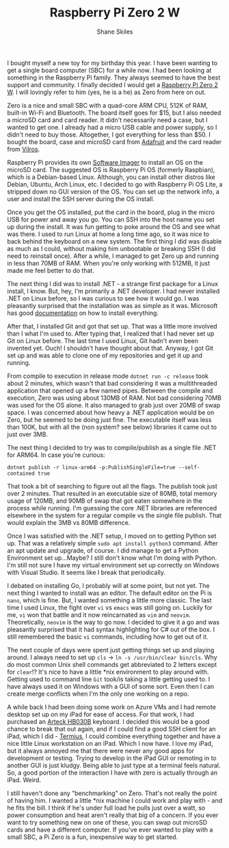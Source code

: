 ﻿---
layout: post
author: Shane Skiles
title: Raspberry Pi Zero 2 W
tags: [raspberry pi, zero 2 w, zero 2w]
---

I bought myself a new toy for my birthday this year. I have been wanting to get a
single board computer (SBC) for a while now. I had been looking at something in 
the Raspberry Pi family. They always seemed to have the best support and community.
I finally decided I would get a
<a href="https://www.raspberrypi.com/products/raspberry-pi-zero-2-w/">Raspberry Pi Zero 2 W</a>.
I will lovingly refer to him (yes, he is a he) as Zero from here on out.

Zero is a nice and small SBC with a quad-core ARM CPU, 512K of RAM, built-in Wi-Fi and Bluetooth.
The board itself goes for $15, but I also needed a microSD card and card reader. 
It didn't necessarily need a case, but I wanted to get one. I already had a micro USB
cable and power supply, so I didn't need to buy those. Altogether, I got everything for
less than $50. I bought the board, case and microSD card from 
<a href="https://www.adafruit.com/">Adafruit</a> and the card reader from
<a href="https://vilros.com/">Vilros</a>. 

Raspberry Pi provides its own 
<a href="https://www.raspberrypi.com/software/">Software Imager</a> to install an OS
on the microSD card. The suggested OS is Raspberry Pi OS (formerly Raspbian), 
which is a Debian-based Linux. Although, you can install other distros like 
Debian, Ubuntu, Arch Linux, etc. I decided to go with Raspberry Pi OS Lite, 
a stripped down no GUI version of the OS. You can set up the network info, 
a user and install the SSH server during the OS install.

Once you get the OS installed, put the card in the board, plug in the micro USB 
for power and away you go. You can SSH into the host name you set up during the install.
It was fun getting to poke around the OS and see what was there. 
I used to run Linux at home a long time ago, so it was nice to back behind 
the keyboard on a new system. The first thing I did was disable as much as I could, 
without making him unbootable or breaking SSH (I did need to reinstall once). 
After a while, I managed to get Zero up and running in less than 70MB of RAM.
When you're only working with 512MB, it just made me feel better to do that.

The next thing I did was to install .NET - a strange first package for a Linux install, I know.
But, hey, I'm primarily a .NET developer. I had never installed .NET on Linux before,
so I was curious to see how it would go. I was pleasantly surprised that the installation
was as simple as it was. Microsoft has good 
<a href="https://learn.microsoft.com/en-us/dotnet/core/install/linux">documentation</a> 
on how to install everything.

After that, I installed Git and got that set up. That was a little more involved than I
what I'm used to. After typing that, I realized that I had never set up Git on Linux before.
The last time I used Linux, Git hadn't even been invented yet. Ouch! I shouldn't have
thought about that. Anyway, I got Git set up and was able to clone one of my repositories
and get it up and running. 

From compile to execution in release mode `dotnet run -c release` took about 2 minutes, 
which wasn't that bad considering it was a multithreaded application that opened up 
a few named pipes. Between the compile and execution, Zero was using about 130MB of RAM. 
Not bad considering 70MB was used for the OS alone. It also managed to grab just
over 20MB of swap space. I was concerned about how heavy a .NET application would 
be on Zero, but he seemed to be doing just fine. The executable itself was less 
than 100K, but with all the (non system? see below) libraries it came out to 
just over 3MB.

The next thing I decided to try was to compile/publish as a single file .NET for ARM64.
In case you're curious:

`dotnet publish -r linux-arm64 -p:PublishSingleFile=true --self-contained true`

That took a bit of searching to figure out all the flags. The publish took just over 
2 minutes. That resulted in an executable size of 80MB, total memory usage of 120MB, 
and 90MB of swap that got eaten somewhere in the process while running. I'm guessing 
the core .NET libraries are referenced elsewhere in the system for a regular compile
vs the single file publish. That would explain the 3MB vs 80MB difference.

Once I was satisfied with the .NET setup, I moved on to getting Python set up. 
That was a relatively simple `sudo apt install python3` command. 
After an apt update and upgrade, of course. I did manage to get a Python Environment
set up...Maybe? I still don't know what I'm doing with Python. I'm still not sure I
have my virtual environment set up correctly on Windows with Visual Studio. It seems
like I break that periodically. 

I debated on installing Go, I probably will at some point, but not yet. 
The next thing I wanted to install was an editor. The default editor on the Pi is
`nano`, which is fine. But, I wanted something a little more classic. The last time I
used Linux, the fight over `vi` vs `emacs` was still going on. Luckily for me,
`vi` won that battle and it now reincarnated as `vim` and `neovim`. Theoretically,
`neovim` is the way to go now. I decided to give it a go and was pleasantly surprised
that it had syntax highlighting for C# out of the box. I still remembered the basic
`vi` commands, including how to get out of it.

The next couple of days were spent just getting things set up and playing around.
I always need to set up `cls` -> `ln -s /usr/bin/clear bin/cls`. Why do most 
common Unix shell commands get abbreviated to 2 letters except for `clear`!? 
It's nice to have a little *nix environment to play around with. Getting used to
command line `Git` took/is taking a little getting used to. I have always used
it on Windows with a GUI of some sort. Even then I can create merge conflicts
when I'm the only one working on a repo.

A while back I had been doing some work on Azure VMs and I had remote desktop 
set up on my iPad for ease of access. For that work, I had purchased an 
<a href="https://www.google.com/search?q=arteck+hb030b&oq=arteck+hb030b">Arteck HB030B</a>
keyboard. I decided this would be a good chance to break that out again, and if I could
find a good SSH client for an iPad, which I did - 
<a href="https://termius.com/free-ssh-client-for-ipad">Termius</a>, I could combine 
everything together and have a nice little Linux workstation on an iPad. Which I
now have. I love my iPad, but it always annoyed me that there were never any
good apps for development or testing. Trying to develop in the iPad GUI or remoting 
in to another GUI is just kludgy. Being able to just type at a terminal feels natural.
So, a good portion of the interaction I have with zero is actually through an iPad.
Weird.

I still haven't done any "benchmarking" on Zero. That's not really the point of 
having him. I wanted a little *nix machine I could work and play with - 
and he fits the bill. I think if he's under full load he pulls just over a watt,
so power consumption and heat aren't really that big of a concern. If you ever 
want to try something new on one of these, you can swap out microSD cards 
and have a different computer. If you've ever wanted to play with a small SBC, 
a Pi Zero is a fun, inexpensive way to get started.
